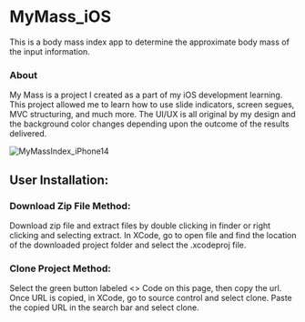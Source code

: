 # MyMass_iOS

This is a body mass index app to determine the approximate body mass of the input information. 

### About
My Mass is a project I created as a part of my iOS development learning. This project allowed me to learn how to use slide indicators, screen segues, MVC structuring, and much more. 
The UI/UX is all original by my design and the background color changes depending upon the outcome of the results delivered. 


![MyMassIndex_iPhone14](https://user-images.githubusercontent.com/79613749/231839900-dc7e2d9c-7554-46c8-ab15-4802c52c5a7e.png)

## User Installation:

### Download Zip File Method:
  Download zip file and extract files by double clicking in finder or right clicking and selecting extract. In XCode, go to open file and find the location of the downloaded project folder and select the .xcodeproj file. 
  
### Clone Project Method:
  Select the green button labeled <> Code on this page, then copy the url. Once URL is copied, in XCode, go to source control and select clone. Paste the copied URL in the search bar and select clone.
